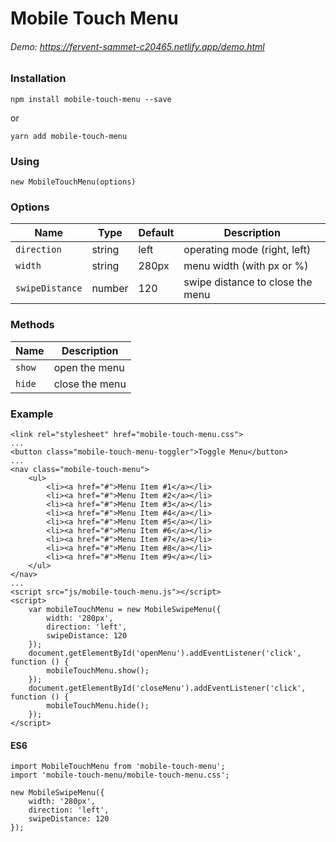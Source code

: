 # Mobile Touch Menu

###### Demo: https://fervent-sammet-c20465.netlify.app/demo.html

### Installation
```
npm install mobile-touch-menu --save
```
or
```
yarn add mobile-touch-menu
```

### Using
```
new MobileTouchMenu(options)
```

### Options
| Name              | Type      | Default   | Description                      |
| ---               | ---       | ---       | ---                              |
| `direction`       | string    | left      | operating mode (right, left)     |
| `width`           | string    | 280px     | menu width (with px or %)        |
| `swipeDistance`   | number    | 120       | swipe distance to close the menu |

### Methods
| Name              | Description           |
| ---               | ---                   |
| `show`            | open the menu         |
| `hide`            | close the menu        |

### Example

```
<link rel="stylesheet" href="mobile-touch-menu.css">
...
<button class="mobile-touch-menu-toggler">Toggle Menu</button>
...
<nav class="mobile-touch-menu">
    <ul>
        <li><a href="#">Menu Item #1</a></li>
        <li><a href="#">Menu Item #2</a></li>
        <li><a href="#">Menu Item #3</a></li>
        <li><a href="#">Menu Item #4</a></li>
        <li><a href="#">Menu Item #5</a></li>
        <li><a href="#">Menu Item #6</a></li>
        <li><a href="#">Menu Item #7</a></li>
        <li><a href="#">Menu Item #8</a></li>
        <li><a href="#">Menu Item #9</a></li>
    </ul>
</nav>
...
<script src="js/mobile-touch-menu.js"></script>
<script>
    var mobileTouchMenu = new MobileSwipeMenu({
        width: '280px',
        direction: 'left',
        swipeDistance: 120
    });
    document.getElementById('openMenu').addEventListener('click', function () {
        mobileTouchMenu.show();
    });
    document.getElementById('closeMenu').addEventListener('click', function () {
        mobileTouchMenu.hide();
    });
</script>
```

#### ES6
```
import MobileTouchMenu from 'mobile-touch-menu';
import 'mobile-touch-menu/mobile-touch-menu.css';

new MobileSwipeMenu({
    width: '280px',
    direction: 'left',
    swipeDistance: 120
});
```